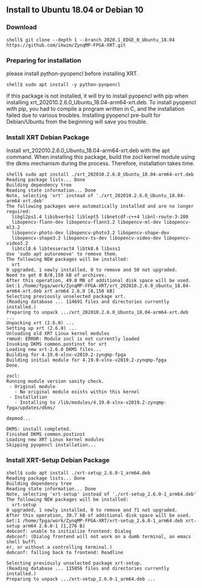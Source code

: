 Install to Ubuntu 18.04 or Debian 10
---------------------------------------------------------------------

### Download

```console
shell$ git clone --depth 1 --branch 2020.1_EDGE_0_Ubuntu_18.04 https://github.com/ikwzm/ZynqMP-FPGA-XRT.git
```

### Preparing for installation

please install python-pyopencl before installing XRT.

```console
shell$ sudo apt install -y python-pyopencl
```

If this package is not installed, it will try to install pyopencl with pip when installing xrt_202010.2.6.0_Ubuntu_18.04-arm64-xrt.deb.
To install pyopencl with pip, you had to compile a program written in C, and the installation failed due to various troubles.
Installing pyopencl pre-built for Debian/Ubuntu from the beginning will save you trouble.

### Install XRT Debian Package

Install xrt_202010.2.6.0_Ubuntu_18.04-arm64-xrt.deb with the apt command.
When installing this package, build the zocl kernel module using the dkms mechanism during the process. Therefore, installation takes time.


```console
shell$ sudo apt install ./xrt_202010.2.6.0_Ubuntu_18.04-arm64-xrt.deb
Reading package lists... Done
Building dependency tree
Reading state information... Done
Note, selecting 'xrt' instead of './xrt_202010.2.6.0_Ubuntu_18.04-arm64-xrt.deb'
The following packages were automatically installed and are no longer required:
  libgl2ps1.4 libibverbs1 liblept5 libnetcdf-c++4 libnl-route-3-200
  libopencv-flann-dev libopencv-flann3.2 libopencv-ml-dev libopencv-ml3.2
  libopencv-photo-dev libopencv-photo3.2 libopencv-shape-dev
  libopencv-shape3.2 libopencv-ts-dev libopencv-video-dev libopencv-video3.2
  libtcl8.6 libtesseract4 libtk8.6 libxss1
Use 'sudo apt autoremove' to remove them.
The following NEW packages will be installed:
  xrt
0 upgraded, 1 newly installed, 0 to remove and 50 not upgraded.
Need to get 0 B/8,150 kB of archives.
After this operation, 49.0 MB of additional disk space will be used.
Get:1 /home/fpga/work/ZynqMP-FPGA-XRT/xrt_202010.2.6.0_Ubuntu_18.04-arm64-xrt.deb xrt arm64 2.6.0 [8,150 kB]
Selecting previously unselected package xrt.
(Reading database ... 114691 files and directories currently installed.)
Preparing to unpack .../xrt_202010.2.6.0_Ubuntu_18.04-arm64-xrt.deb ...
Unpacking xrt (2.6.0) ...
Setting up xrt (2.6.0) ...
Unloading old XRT Linux kernel modules
rmmod: ERROR: Module zocl is not currently loaded
Invoking DKMS common.postinst for xrt
Loading new xrt-2.6.0 DKMS files...
Building for 4.19.0-xlnx-v2019.2-zynqmp-fpga
Building initial module for 4.19.0-xlnx-v2019.2-zynqmp-fpga
Done.

zocl:
Running module version sanity check.
 - Original module
   - No original module exists within this kernel
 - Installation
   - Installing to /lib/modules/4.19.0-xlnx-v2019.2-zynqmp-fpga/updates/dkms/

depmod...

DKMS: install completed.
Finished DKMS common.postinst
Loading new XRT Linux kernel modules
Skipping pyopencl installation...
```

### Install XRT-Setup Debian Package

```console
shell$ sudo apt install ./xrt-setup_2.6.0-1_arm64.deb
Reading package lists... Done
Building dependency tree
Reading state information... Done
Note, selecting 'xrt-setup' instead of './xrt-setup_2.6.0-1_arm64.deb'
The following NEW packages will be installed:
  xrt-setup
0 upgraded, 1 newly installed, 0 to remove and 71 not upgraded.
After this operation, 30.7 kB of additional disk space will be used.
Get:1 /home/fpga/work/ZynqMP-FPGA-XRT/xrt-setup_2.6.0-1_arm64.deb xrt-setup arm64 2.6.0-1 [1,276 B]
debconf: unable to initialize frontend: Dialog
debconf: (Dialog frontend will not work on a dumb terminal, an emacs shell buff\
er, or without a controlling terminal.)
debconf: falling back to frontend: Readline

Selecting previously unselected package xrt-setup.
(Reading database ... 115056 files and directories currently installed.)
Preparing to unpack .../xrt-setup_2.6.0-1_arm64.deb ...
```


